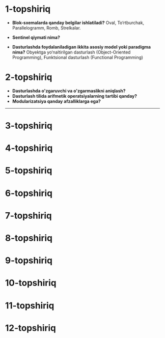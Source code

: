
# 1-topshiriq

- **Blok-sxemalarda qanday belgilar ishlatiladi?**
    Oval, To‘rtburchak, Parallelogramm, Romb, Strelkalar.

- **Sentinel qiymati nima?**
- **Dasturlashda foydalaniladigan ikkita asosiy model yoki paradigma nima?**
    Obyektga yo‘naltirilgan dasturlash (Object-Oriented Programming),
    Funktsional dasturlash (Functional Programming)

# 2-topshiriq

- **Dasturlashda o'zgaruvchi va o'zgarmaslikni aniqlash?**
- **Dasturlash tilida arifmetik operatsiyalarning tartibi qanday?**
- **Modularizatsiya qanday afzalliklarga ega?**

---



# 3-topshiriq
# 4-topshiriq
# 5-topshiriq
# 6-topshiriq
# 7-topshiriq
# 8-topshiriq
# 9-topshiriq
# 10-topshiriq
# 11-topshiriq
# 12-topshiriq